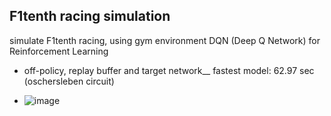 ## F1tenth racing simulation

simulate F1tenth racing, using gym environment
DQN (Deep Q Network) for Reinforcement Learning
- off-policy, replay buffer and target network__
fastest model: 62.97 sec (oschersleben circuit)

- ![image](https://github.com/user-attachments/assets/23406eb2-0832-4ab4-bc07-964fcc5accae)
